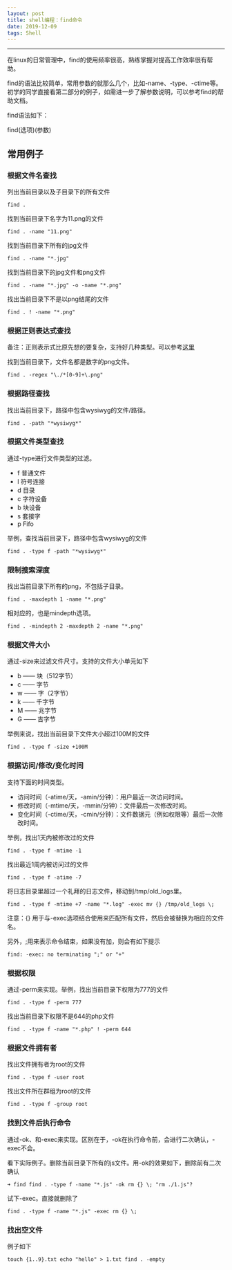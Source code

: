 ```yaml
---
layout: post
title: shell编程：find命令
date: 2019-12-09
tags: Shell
---
```


----

在linux的日常管理中，find的使用频率很高，熟练掌握对提高工作效率很有帮助。

find的语法比较简单，常用参数的就那么几个，比如-name、-type、-ctime等。初学的同学直接看第二部分的例子，如需进一步了解参数说明，可以参考find的帮助文档。

find语法如下：

find(选项)(参数)

常用例子
----

### 根据文件名查找

列出当前目录以及子目录下的所有文件

```
find .
```
找到当前目录下名字为11.png的文件

```
find . -name "11.png"
```
找到当前目录下所有的jpg文件

```
find . -name "*.jpg"
```
找到当前目录下的jpg文件和png文件

```
find . -name "*.jpg" -o -name "*.png"
```
找出当前目录下不是以png结尾的文件

```
find . ! -name "*.png"
```

### 根据正则表达式查找

备注：正则表示式比原先想的要复杂，支持好几种类型。可以参考[这里](http://www.gnu.org/software/findutils/manual/html_mono/find.html#emacs-regular-expression-syntax)

找到当前目录下，文件名都是数字的png文件。

```
find . -regex "\./*[0-9]+\.png"
```

### 根据路径查找

找出当前目录下，路径中包含wysiwyg的文件/路径。

```
find . -path "*wysiwyg*"
```

### 根据文件类型查找

通过-type进行文件类型的过滤。

  - f 普通文件
  - l 符号连接
  - d 目录
  - c 字符设备
  - b 块设备
  - s 套接字
  - p Fifo

举例，查找当前目录下，路径中包含wysiwyg的文件

```
find . -type f -path "*wysiwyg*"
```

### 限制搜索深度

找出当前目录下所有的png，不包括子目录。

```
find . -maxdepth 1 -name "*.png"
```
相对应的，也是mindepth选项。

```
find . -mindepth 2 -maxdepth 2 -name "*.png"
```

### 根据文件大小

通过-size来过滤文件尺寸。支持的文件大小单元如下

  - b —— 块（512字节）
  - c —— 字节
  - w —— 字（2字节）
  - k —— 千字节
  - M —— 兆字节
  - G —— 吉字节

举例来说，找出当前目录下文件大小超过100M的文件

```
find . -type f -size +100M
```

### 根据访问/修改/变化时间

支持下面的时间类型。

  - 访问时间（-atime/天，-amin/分钟）：用户最近一次访问时间。
  - 修改时间（-mtime/天，-mmin/分钟）：文件最后一次修改时间。
  - 变化时间（-ctime/天，-cmin/分钟）：文件数据元（例如权限等）最后一次修改时间。

举例，找出1天内被修改过的文件

```
find . -type f -mtime -1
```
找出最近1周内被访问过的文件

```
find . -type f -atime -7
```
将日志目录里超过一个礼拜的日志文件，移动到/tmp/old\_logs里。

```
find . -type f -mtime +7 -name "*.log" -exec mv {} /tmp/old_logs \;
```
注意：{} 用于与-exec选项结合使用来匹配所有文件，然后会被替换为相应的文件名。

另外，\;用来表示命令结束，如果没有加，则会有如下提示

```
find: -exec: no terminating ";" or "+"
```

### 根据权限

通过-perm来实现。举例，找出当前目录下权限为777的文件

```
find . -type f -perm 777
```
找出当前目录下权限不是644的php文件

```
find . -type f -name "*.php" ! -perm 644
```

### 根据文件拥有者

找出文件拥有者为root的文件

```
find . -type f -user root
```
找出文件所在群组为root的文件

```
find . -type f -group root
```

### 找到文件后执行命令

通过-ok、和-exec来实现。区别在于，-ok在执行命令前，会进行二次确认，-exec不会。

看下实际例子。删除当前目录下所有的js文件。用-ok的效果如下，删除前有二次确认

```
➜ find find . -type f -name "*.js" -ok rm {} \; "rm ./1.js"?
```
试下-exec。直接就删除了

```
find . -type f -name "*.js" -exec rm {} \;
```

### 找出空文件

例子如下

```
touch {1..9}.txt echo "hello" > 1.txt find . -empty
```

